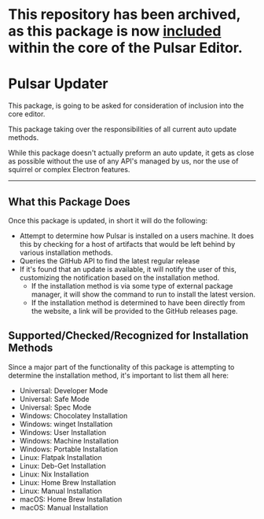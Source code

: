 # This repository has been archived, as this package is now [included](https://github.com/pulsar-edit/pulsar/pull/656) within the core of the Pulsar Editor.

# Pulsar Updater

This package, is going to be asked for consideration of inclusion into the core editor.

This package taking over the responsibilities of all current auto update methods.

While this package doesn't actually preform an auto update, it gets as close as possible without the use of any API's managed by us, nor the use of squirrel or complex Electron features.

---

## What this Package Does

Once this package is updated, in short it will do the following:

* Attempt to determine how Pulsar is installed on a users machine. It does this by checking for a host of artifacts that would be left behind by various installation methods.
* Queries the GitHub API to find the latest regular release
* If it's found that an update is available, it will notify the user of this, customizing the notification based on the installation method.
  - If the installation method is via some type of external package manager, it will show the command to run to install the latest version.
  - If the installation method is determined to have been directly from the website, a link will be provided to the GitHub releases page.

## Supported/Checked/Recognized for Installation Methods

Since a major part of the functionality of this package is attempting to determine the installation method, it's important to list them all here:

* Universal: Developer Mode
* Universal: Safe Mode
* Universal: Spec Mode
* Windows: Chocolatey Installation
* Windows: winget Installation
* Windows: User Installation
* Windows: Machine Installation
* Windows: Portable Installation
* Linux: Flatpak Installation
* Linux: Deb-Get Installation
* Linux: Nix Installation
* Linux: Home Brew Installation
* Linux: Manual Installation
* macOS: Home Brew Installation
* macOS: Manual Installation
